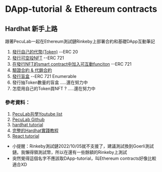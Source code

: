 # DApp-tutorial ＆ Ethereum contracts
## Hardhat 新手上路

跟著PecuLab一起在Ethereum測試鏈Rinkeby上部署合約和基礎DApp互動筆記
1. [發行自己的代幣(Token)](CreateToken.md) --ERC 20
2. [發行可空投NFT](createNFT.md) --ERC 721
3. [在發行NFT的smart contract中加入可互動funciton](AddContractFunction.md) --ERC 721
4. [驗證合約 & 代銷合約](Verifycontract_Vendorcontract.md) 
5. [發行盲盒](blindbox.md) --ERC 721 Enumerable
6. 發行抽Token數量的盲盒 .....還在努力中
7. 怎麼用自己的Token買NFT ? .....還在努力中

### 參考資料：
1. [PecuLab共學Youtube list](https://www.youtube.com/playlist?list=PLH3VeiMX0ckiCqHLpLIBOMXQRtF_Vs3Eo)
2. [PecuLab Github](https://github.com/pecu/PecuLab4SEP)
3. [hardhat tutorial](https://hardhat.org/tutorial)
4. [完整的Hardhat實踐教程](https://medium.com/my-blockchain-development-daily-journey/%E5%AE%8C%E6%95%B4%E7%9A%84hardhat%E5%AF%A6%E8%B8%90%E6%95%99%E7%A8%8B-a9b005aa4c12)
5. [React tutorial](https://create-react-app.dev/docs/getting-started)

* 小提醒：Rinkeby測試鏈2022/10/05就不支援了，建議測試換到Goerli測試鏈。我懶得領測試幣，所以在還有一些餘額的Rinkeby上測試
* 突然覺得這個名字不應該取DApp-tutorial，叫Ethereum contracts好像比較適合XD



